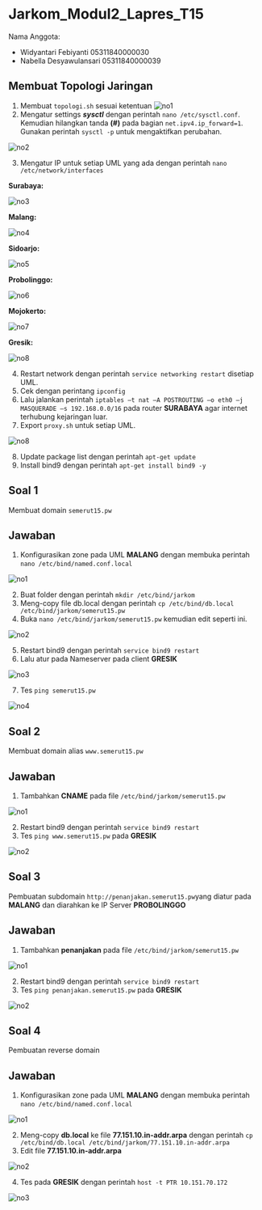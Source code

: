 # Jarkom_Modul2_Lapres_T15

Nama Anggota: 
  - Widyantari Febiyanti 05311840000030
  - Nabella Desyawulansari 05311840000039

## Membuat Topologi Jaringan
1. Membuat ```topologi.sh``` sesuai ketentuan
![no1](https://github.com/belladewusa/Jarkom_Modul2_Lapres_T15/blob/main/gambar/topologi.png)
2. Mengatur settings **_sysctl_** dengan perintah ```nano /etc/sysctl.conf```. Kemudian hilangkan tanda **(#)** pada bagian ```net.ipv4.ip_forward=1```. 
Gunakan perintah ```sysctl -p``` untuk mengaktifkan perubahan.

 ![no2](https://github.com/belladewusa/Jarkom_Modul2_Lapres_T15/blob/main/gambar/systcl.png)

3. Mengatur IP untuk setiap UML yang ada dengan perintah ```nano /etc/network/interfaces```

**Surabaya:** 

![no3](https://github.com/belladewusa/Jarkom_Modul2_Lapres_T15/blob/main/gambar/surabaya%20topo.png)

**Malang:**

![no4](https://github.com/belladewusa/Jarkom_Modul2_Lapres_T15/blob/main/gambar/malang%20topo.png)

**Sidoarjo:**

![no5](https://github.com/belladewusa/Jarkom_Modul2_Lapres_T15/blob/main/gambar/sidoarjo%20topo.png)

**Probolinggo:**

![no6](https://github.com/belladewusa/Jarkom_Modul2_Lapres_T15/blob/main/gambar/probolinggo%20topo.png)

**Mojokerto:**

![no7](https://github.com/belladewusa/Jarkom_Modul2_Lapres_T15/blob/main/gambar/mojokerto%20topo.png)

**Gresik:**

![no8](https://github.com/belladewusa/Jarkom_Modul2_Lapres_T15/blob/main/gambar/gresik%20topo.png)

4. Restart network dengan perintah ```service networking restart``` disetiap UML. 
5. Cek dengan perintang ```ipconfig```
6. Lalu jalankan perintah ```iptables –t nat –A POSTROUTING –o eth0 –j MASQUERADE –s 192.168.0.0/16``` pada router **SURABAYA** agar internet terhubung kejaringan luar. 
7. Export ```proxy.sh``` untuk setiap UML.

![no8](https://github.com/belladewusa/Jarkom_Modul2_Lapres_T15/blob/main/gambar/proxy.png)

8. Update package list dengan perintah ```apt-get update```
9. Install bind9 dengan perintah ```apt-get install bind9 -y```

## Soal 1
Membuat domain ```semerut15.pw```

## Jawaban
1. Konfigurasikan zone pada UML **MALANG** dengan membuka perintah ```nano /etc/bind/named.conf.local```

![no1](https://github.com/belladewusa/Jarkom_Modul2_Lapres_T15/blob/main/gambar/no%201%20zone.png)

2. Buat folder dengan perintah ```mkdir /etc/bind/jarkom```
3. Meng-copy file db.local dengan perintah ```cp /etc/bind/db.local /etc/bind/jarkom/semerut15.pw```
4. Buka ```nano /etc/bind/jarkom/semerut15.pw``` kemudian edit seperti ini. 

![no2](https://github.com/belladewusa/Jarkom_Modul2_Lapres_T15/blob/main/gambar/no%201.png)

5. Restart bind9 dengan perintah ```service bind9 restart```
6. Lalu atur pada Nameserver pada client **GRESIK** 

![no3](https://github.com/belladewusa/Jarkom_Modul2_Lapres_T15/blob/main/gambar/setting%20nameserver%20client.png)

7. Tes ```ping semerut15.pw```

![no4](https://github.com/belladewusa/Jarkom_Modul2_Lapres_T15/blob/main/gambar/no%201%20hasil.png)

## Soal 2
Membuat domain alias ```www.semerut15.pw```

## Jawaban
1. Tambahkan **CNAME** pada file ```/etc/bind/jarkom/semerut15.pw``` 

![no1](https://github.com/belladewusa/Jarkom_Modul2_Lapres_T15/blob/main/gambar/no%202.png)

2. Restart bind9 dengan perintah ```service bind9 restart```
3. Tes ```ping www.semerut15.pw``` pada **GRESIK**

![no2](https://github.com/belladewusa/Jarkom_Modul2_Lapres_T15/blob/main/gambar/no%202%20hasil.png)

## Soal 3
Pembuatan subdomain ```http://penanjakan.semerut15.pw```yang diatur pada **MALANG** dan diarahkan ke IP Server **PROBOLINGGO**

## Jawaban
1. Tambahkan **penanjakan** pada file ```/etc/bind/jarkom/semerut15.pw``` 

![no1](https://github.com/belladewusa/Jarkom_Modul2_Lapres_T15/blob/main/gambar/no%203.png)

2. Restart bind9 dengan perintah ```service bind9 restart```
3. Tes ```ping penanjakan.semerut15.pw``` pada **GRESIK**

![no2](https://github.com/belladewusa/Jarkom_Modul2_Lapres_T15/blob/main/gambar/no%203%20hasil.jpg)

## Soal 4
Pembuatan reverse domain

## Jawaban
1. Konfigurasikan zone pada UML **MALANG** dengan membuka perintah ```nano /etc/bind/named.conf.local```

![no1](https://github.com/belladewusa/Jarkom_Modul2_Lapres_T15/blob/main/gambar/no%204.png)

2. Meng-copy **db.local** ke file **77.151.10.in-addr.arpa** dengan perintah ```cp /etc/bind/db.local /etc/bind/jarkom/77.151.10.in-addr.arpa```
3. Edit file **77.151.10.in-addr.arpa**

![no2](https://github.com/belladewusa/Jarkom_Modul2_Lapres_T15/blob/main/gambar/no%204_.png)

4. Tes pada **GRESIK** dengan perintah ```host -t PTR 10.151.70.172```

![no3](https://github.com/belladewusa/Jarkom_Modul2_Lapres_T15/blob/main/gambar/no%204%20hasil.png)
